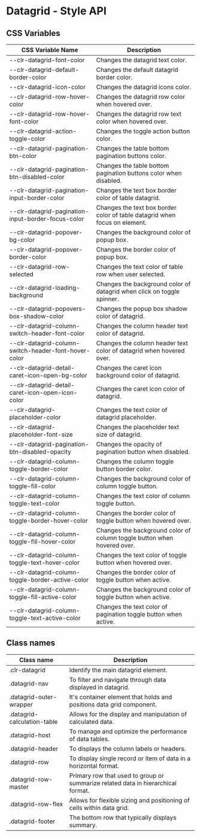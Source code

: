 # Datagrid - Style API

## CSS Variables

| CSS Variable Name                                     | Description                                                                  |
| ----------------------------------------------------- | -----------------------------------------------------------------------------|
| --clr-datagrid-font-color                             | Changes the datagrid text color.                                             |
| --clr-datagrid-default-border-color                   | Changes the default datagrid border color.                                   |
| --clr-datagrid-icon-color                             | Changes the datagrid icons color.                                            |
| --clr-datagrid-row-hover-color                        | Changes the datagrid row color when hovered over.                            |
| --clr-datagrid-row-hover-font-color                   | Changes the datagrid row text color when hovered over.                       |
| --clr-datagrid-action-toggle-color                    | Changes the toggle action button color.                                      |
| --clr-datagrid-pagination-btn-color                   | Changes the table bottom pagination buttons color.                           |
| --clr-datagrid-pagination-btn-disabled-color          | Changes the table bottom pagination buttons color when disabled.             |
| --clr-datagrid-pagination-input-border-color          | Changes the text box border color of table datagrid.                         |
| --clr-datagrid-pagination-input-border-focus-color    | Changes the text box border color of table datagrid when focus on element.   |
| --clr-datagrid-popover-bg-color                       | Changes the background color of popup box.                                   |
| --clr-datagrid-popover-border-color                   | Changes the border color of popup box.                                       |
| --clr-datagrid-row-selected                           | Changes the text color of table row when user selected.                      |
| --clr-datagrid-loading-background                     | Changes the background color of datagrid when click on toggle spinner.       |
| --clr-datagrid-popovers-box-shadow-color              | Changes the popup box shadow color of datagrid.                              |
| --clr-datagrid-column-switch-header-font-color        | Changes the column header text color of datagrid.                            |
| --clr-datagrid-column-switch-header-font-hover-color  | Changes the column header text color of datagrid when hovered over.          |
| --clr-datagrid-detail-caret-icon-open-bg-color        | Changes the caret icon background color of datagrid.                         |
| --clr-datagrid-detail-caret-icon-open-icon-color      | Changes the caret icon color of datagrid.                                    |
| --clr-datagrid-placeholder-color                      | Changes the text color of datagrid placeholder.                              |
| --clr-datagrid-placeholder-font-size                  | Changes the placeholder text size of datagrid.                               |
| --clr-datagrid-pagination-btn-disabled-opacity        | Changes the opacity of pagination button when disabled.                      |
| --clr-datagrid-column-toggle-border-color             | Changes the column toggle button border color.                               |
| --clr-datagrid-column-toggle-fill-color               | Changes the background color of column toggle button.                        |
| --clr-datagrid-column-toggle-text-color               | Changes the text color of column toggle button.                              |
| --clr-datagrid-column-toggle-border-hover-color       | Changes the border color of toggle button when hovered over.                 |
| --clr-datagrid-column-toggle-fill-hover-color         | Changes the background color of column toggle button when hovered over.      |
| --clr-datagrid-column-toggle-text-hover-color         | Changes the text color of toggle button when hovered over.                   |
| --clr-datagrid-column-toggle-border-active-color      | Changes the border color of toggle button when active.                       |
| --clr-datagrid-column-toggle-fill-active-color        | Changes the background color of toggle button when active.                   |
| --clr-datagrid-column-toggle-text-active-color        | Changes the text color of pagination toggle button when active.              |


## Class names

| Class name                            | Description                                                                     |
| ------------------------------------- | -----------------------------------------------------------------------------   |
| .clr-datagrid                         | Identify the main datagrid element.                                             |
| .datagrid-nav                         | To filter and navigate through data displayed in datagrid.                      |
| .datagrid-outer-wrapper               | It's container element that holds and positions data grid component.            |
| .datagrid-calculation-table           | Allows for the display and manipulation of calculated data.                     |
| .datagrid-host                        | To manage and optimize the performance of data tables.                          |
| .datagrid-header                      | To displays the column labels or headers.                                       |
| .datagrid-row                         | To display single record or item of data in a horizontal format.                |
| .datagrid-row-master                  | Primary row that used to group or summarize related data in hierarchical format.|
| .datagrid-row-flex                    | Allows for flexible sizing and positioning of cells within data grid.           |
| .datagrid-footer                      | The bottom row that typically displays summary.                                 |
